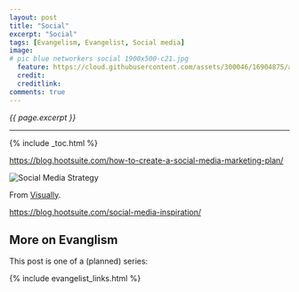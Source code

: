 ```yaml
---
layout: post
title: "Social"
excerpt: "Social"
tags: [Evangelism, Evangelist, Social media]
image:
# pic blue networkers social 1900x500-c21.jpg
  feature: https://cloud.githubusercontent.com/assets/300046/16904875/a679a6aa-4c5a-11e6-95db-20b5acb51b38.jpg
  credit: 
  creditlink: 
comments: true
---
```

<i>{{ page.excerpt }}</i>
<hr />

{% include _toc.html %}

https://blog.hootsuite.com/how-to-create-a-social-media-marketing-plan/

<div class='visually_embed'><img class='visually_embed_infographic' src='http://visual.ly/node/image/98897?_w=540' alt='Social Media Strategy' /><div class='visually_embed_cycle'></div><script type='text/javascript' src='http://a.visual.ly/api/embed/98897?width=650' class='visually_embed_script' id='visually_embed_script_98897'></script><p> From <a href='http://visual.ly?utm_source=content-embed&utm_medium=embed'>Visually</a>.</p></div>

https://blog.hootsuite.com/social-media-inspiration/


## More on Evanglism #

This post is one of a (planned) series:

{% include evangelist_links.html %}

